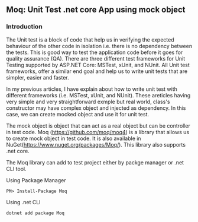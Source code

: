 ## Moq: Unit Test .net core App using mock object

### Introduction
The Unit test is a block of code that help us in verifying the expected behaviour of the other code in isolation i.e. there is no dependency between the tests. This is good way to test the application code before it goes for  quality assurance (QA). There are three different test frameworks for Unit Testing supported by ASP.NET Core: MSTest, xUnit, and NUnit. All Unit test frameworks, offer a similar end goal and help us to write unit tests that are simpler, easier and faster. 

In my previous articles, I have explain about how to write unit test with different frameworks (i.e. MSTest, xUnit, and NUnit). These areticles having very simple and very straightforward exmple but real world, class's constructor may have complex object and injected as dependency. In this case, we can create mocked object and use it for unit test.

The mock object is object that can act as a real object but can be controller in test code. Moq (https://github.com/moq/moq4) is a library that allows us to create mock object in test code. It is also available in NuGet(https://www.nuget.org/packages/Moq/). This library also supports .net core.

The Moq library can add to test project either by packge manager or .net CLI tool.

Using Package Manager
```
PM> Install-Package Moq
```
Using .net CLI
```
dotnet add package Moq
```


